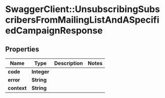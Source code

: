 # SwaggerClient::UnsubscribingSubscribersFromMailingListAndASpecifiedCampaignResponse

## Properties
Name | Type | Description | Notes
------------ | ------------- | ------------- | -------------
**code** | **Integer** |  | 
**error** | **String** |  | 
**context** | **String** |  | 



